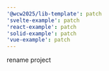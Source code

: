 ```yaml
---
'@wcw2025/lib-template': patch
'svelte-example': patch
'react-example': patch
'solid-example': patch
'vue-example': patch
---
```


rename project
